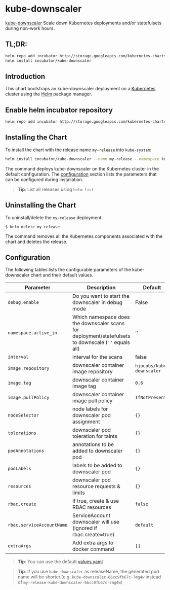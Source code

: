 # kube-downscaler

[kube-downscaler](https://github.com/hjacobs/kube-downscaler) Scale down Kubernetes deployments and/or statefulsets during non-work hours.

## TL;DR:
```bash
helm repo add incubator http://storage.googleapis.com/kubernetes-charts-incubator
helm install incubator/kube-downscaler
```

## Introduction

This chart bootstraps an kube-downscaler deployment on a [Kubernetes](http://kubernetes.io) cluster using the [Helm](https://helm.sh) package manager.

## Enable helm incubator repository
```bash
helm repo add incubator http://storage.googleapis.com/kubernetes-charts-incubator
```

## Installing the Chart
To install the chart with the release name `my-release` into `kube-system`:

```bash
helm install incubator/kube-downscaler --name my-release --namespace kube-system
```

The command deploys kube-downscaler on the Kubernetes cluster in the default configuration. The [configuration](#configuration) section lists the parameters that can be configured during installation.

> **Tip**: List all releases using `helm list`

## Uninstalling the Chart

To uninstall/delete the `my-release` deployment:

```console
$ helm delete my-release
```

The command removes all the Kubernetes components associated with the chart and deletes the release.

## Configuration

The following tables lists the configurable parameters of the kube-downscaler chart and their default values.

| Parameter                 | Description                                                                                          | Default                   |
| ------------------------- | ---------------------------------------------------------------------------------------------------- | ------------------------- |
| `debug.enable`            | Do you want to start the downscaler in debug mode                                                    | False                     |
| `namespace.active_in`     | Which namespace does the downscaler scans for deployment/statefulsets to downscale (`''` equals all) | ''                        |
| `interval`                | interval for the scans                                                                               | false                     |
| `image.repository`        | downscaler container image repository                                                                | `hjacobs/kube-downscaler` |
| `image.tag`               | downscaler container image tag                                                                       | `0.6`                     |
| `image.pullPolicy`        | downscaler container image pull policy                                                               | `IfNotPresent`            |
| `nodeSelector`            | node labels for downscaler pod assignment                                                            | `{}`                      |
| `tolerations`             | downscaler pod toleration for taints                                                                 | `{}`                      |
| `podAnnotations`          | annotations to be added to downscaler pod                                                            | `{}`                      |
| `podLabels`               | labels to be added to downscaler pod                                                                 | `{}`                      |
| `resources`               | downscaler pod resource requests & limits                                                            | `{}`                      |
| `rbac.create`             | If true, create & use RBAC resources                                                                 | `false`                   |
| `rbac.serviceAccountName` | ServiceAccount downscaler will use (ignored if rbac.create=true)                                     | `default`                 |
| `extraArgs` | Add extra args to docker command                                     | `[]`                 |

> **Tip**: You can use the default [values.yaml](values.yaml)

> **Tip**: If you use `kube-downscaler` as releaseName, the generated pod name will be shorter.(e.g. `kube-downscaler-66cc9fb67c-7mg4w` instead of `my-release-kube-downscaler-66cc9fb67c-7mg4w`)